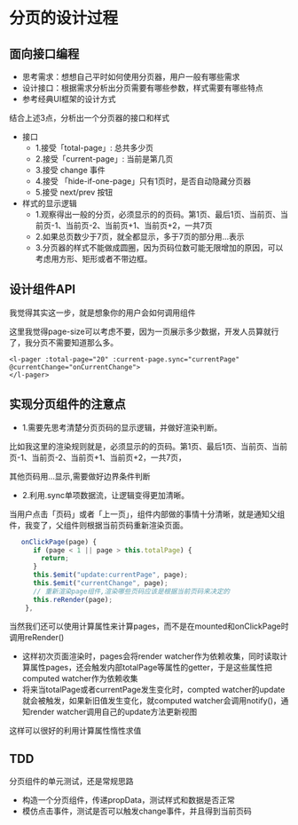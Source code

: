 # 分页的设计过程

## 面向接口编程

- 思考需求：想想自己平时如何使用分页器，用户一般有哪些需求
- 设计接口：根据需求分析出分页需要有哪些参数，样式需要有哪些特点
- 参考经典UI框架的设计方式

结合上述3点，分析出一个分页器的接口和样式

- 接口
    + 1.接受「total-page」: 总共多少页
    + 2.接受「current-page」: 当前是第几页
    + 3.接受 change 事件
    + 4.接受 「hide-if-one-page」只有1页时，是否自动隐藏分页器
    + 5.接受 next/prev 按钮
- 样式的显示逻辑
    + 1.观察得出一般的分页，必须显示的的页码。第1页、最后1页、当前页、当前页-1、当前页-2、当前页+1、当前页+2，一共7页
    + 2.如果总页数少于7页，就全都显示，多于7页的部分用...表示
    + 3.分页器的样式不能做成圆圈，因为页码位数可能无限增加的原因，可以考虑用方形、矩形或者不带边框。



## 设计组件API

我觉得其实这一步，就是想象你的用户会如何调用组件

这里我觉得page-size可以考虑不要，因为一页展示多少数据，开发人员算就行了，我分页不需要知道那么多。

```vue
<l-pager :total-page="20" :current-page.sync="currentPage" @currentChange="onCurrentChange">
</l-pager>
```

## 实现分页组件的注意点

- 1.需要先思考清楚分页页码的显示逻辑，并做好渲染判断。

比如我这里的渲染规则就是，必须显示的的页码。第1页、最后1页、当前页、当前页-1、当前页-2、当前页+1、当前页+2，一共7页，

其他页码用...显示,需要做好边界条件判断

- 2.利用.sync单项数据流，让逻辑变得更加清晰。

当用户点击「页码」或者「上一页」，组件内部做的事情十分清晰，就是通知父组件，我变了，父组件则根据当前页码重新渲染页面。

```js
   onClickPage(page) {
      if (page < 1 || page > this.totalPage) {
        return;
      }
      this.$emit("update:currentPage", page);
      this.$emit("currentChange", page);
      // 重新渲染page组件,渲染哪些页码应该是根据当前页码来决定的
      this.reRender(page);
    },
```


当然我们还可以使用计算属性来计算pages，而不是在mounted和onClickPage时调用reRender()

- 这样初次页面渲染时，pages会将render watcher作为依赖收集，同时读取计算属性pages，还会触发内部totalPage等属性的getter，于是这些属性把computed watcher作为依赖收集
- 将来当totalPage或者currentPage发生变化时，compted watcher的update就会被触发，如果新旧值发生变化，就computed watcher会调用notify()，通知render watcher调用自己的update方法更新视图

这样可以很好的利用计算属性惰性求值

## TDD

分页组件的单元测试，还是常规思路

- 构造一个分页组件，传递propData，测试样式和数据是否正常
- 模仿点击事件，测试是否可以触发change事件，并且得到当前页码